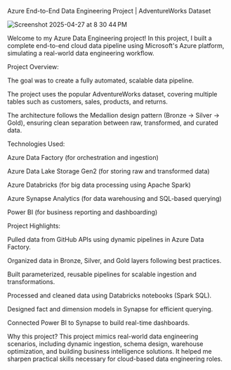 Azure End-to-End Data Engineering Project | AdventureWorks Dataset

![Screenshot 2025-04-27 at 8 30 44 PM](https://github.com/user-attachments/assets/7d536cb2-43ef-4ee5-9759-3d8f5e48f310)


Welcome to my Azure Data Engineering project!
In this project, I built a complete end-to-end cloud data pipeline using Microsoft's Azure platform, simulating a real-world data engineering workflow.

Project Overview:

The goal was to create a fully automated, scalable data pipeline.

The project uses the popular AdventureWorks dataset, covering multiple tables such as customers, sales, products, and returns.

The architecture follows the Medallion design pattern (Bronze → Silver → Gold), ensuring clean separation between raw, transformed, and curated data.

Technologies Used:

Azure Data Factory (for orchestration and ingestion)

Azure Data Lake Storage Gen2 (for storing raw and transformed data)

Azure Databricks (for big data processing using Apache Spark)

Azure Synapse Analytics (for data warehousing and SQL-based querying)

Power BI (for business reporting and dashboarding)

Project Highlights:

Pulled data from GitHub APIs using dynamic pipelines in Azure Data Factory.

Organized data in Bronze, Silver, and Gold layers following best practices.

Built parameterized, reusable pipelines for scalable ingestion and transformations.

Processed and cleaned data using Databricks notebooks (Spark SQL).

Designed fact and dimension models in Synapse for efficient querying.

Connected Power BI to Synapse to build real-time dashboards.

Why this project? This project mimics real-world data engineering scenarios, including dynamic ingestion, schema design, warehouse optimization, and building business intelligence solutions.
It helped me sharpen practical skills necessary for cloud-based data engineering roles.

